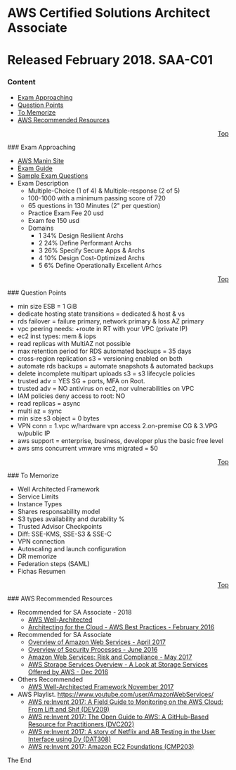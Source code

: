 <a id="top" />

# AWS Certified Solutions Architect Associate
# Released February 2018. SAA-C01 

### Content
* [Exam Approaching](#exam-approaching)
* [Question Points](#question-points)
* [To Memorize](#to-memorize)
* [AWS Recommended Resources](#aws-recommended-resources)

<p align="right"><a href="#top">Top</a></p>
### Exam Approaching

* [AWS Manin Site](https://aws.amazon.com/certification/certified-solutions-architect-associate/)
* [Exam Guide](https://d1.awsstatic.com/training-and-certification/docs-sa-assoc/AWS_Certified_Solutions_Architect_Associate_Feb_2018_%20Exam_Guide_v1.5.2.pdf)
* [Sample Exam Questions](https://d1.awsstatic.com/training-and-certification/docs-sa-assoc/AWS_Certified_Solutions%20Architect_Associate_Feb_2018_Sample%20Questions_v1.0.pdf)
* Exam Description
  - Multiple-Choice (1 of 4) & Multiple-response (2 of 5)
  - 100-1000 with a minimum passing score of 720
  - 65 questions in 130 Minutes (2" per question)
  - Practice Exam Fee 20 usd
  - Exam fee 150 usd
  - Domains
    * 1 34% Design Resilient Archs
    * 2 24% Define Performant Archs
    * 3 26% Specify Secure Apps & Archs
    * 4 10% Design Cost-Optimized Archs
    * 5  6% Define Operationally Excellent Arhcs


<p align="right"><a href="#top">Top</a></p>
### Question Points

* min size ESB = 1 GiB
* dedicate hosting state transitions = dedicated & host & vs
* rds failover = failure primary, network primary & loss AZ primary
* vpc peering needs: +route in RT with your VPC (private IP)
* ec2 inst types: mem & iops
* read replicas with MultiAZ not possible
* max retention period for RDS automated backups = 35 days
* cross-region replication s3 = versioning enabled on both 
* automate rds backups = automate snapshots & automated backups
* delete incomplete multipart uploads s3 = s3 lifecycle policies
* trusted adv = YES SG + ports, MFA on Root. 
* trusted adv = NO antivirus on ec2, nor vulnerabilities on VPC
* IAM policies deny access to root: NO
* read replicas = async
* multi az = sync
* min size s3 object = 0 bytes
* VPN conn = 1.vpc w/hardware vpn access 2.on-premise CG & 3.VPG w/public IP
* aws support = enterprise, business, developer plus the basic free level
* aws sms concurrent vmware vms migrated = 50


<p align="right"><a href="#top">Top</a></p>
### To Memorize

* Well Architected Framework
* Service Limits
* Instance Types
* Shares responsability model
* S3 types availability and durability %
* Trusted Advisor Checkpoints
* Diff: SSE-KMS, SSE-S3 & SSE-C
* VPN connection
* Autoscaling and launch configuration
* DR memorize
* Federation steps (SAML)
* Fichas Resumen


<p align="right"><a href="#top">Top</a></p>
### AWS Recommended Resources

- Recommended for SA Associate - 2018 
  * [AWS Well-Architected](https://aws.amazon.com/architecture/well-architected/)
  * [Architecting for the Cloud - AWS Best Practices - February 2016](https://d0.awsstatic.com/whitepapers/AWS_Cloud_Best_Practices.pdf)
- Recommended for SA Associate
  * [Overview of Amazon Web Services - April 2017](https://d1.awsstatic.com/whitepapers/aws-overview.pdf)
  * [Overview of Security Processes - June 2016](http://d0.awsstatic.com/whitepapers/Security/AWS%20Security%20Whitepaper.pdf)
  * [Amazon Web Services: Risk and Compliance - May 2017](https://d1.awsstatic.com/whitepapers/compliance/AWS_Risk_and_Compliance_Whitepaper.pdf)
  * [AWS Storage Services Overview - A Look at Storage Services Offered by AWS - Dec 2016](https://d1.awsstatic.com/whitepapers/Storage/AWS%20Storage%20Services%20Whitepaper-v9.pdf)
- Others Recommended
  * [AWS Well-Architected Framework November 2017](https://d1.awsstatic.com/whitepapers/architecture/AWS_Well-Architected_Framework.pdf) 
- AWS Playlist. https://www.youtube.com/user/AmazonWebServices/
  * [AWS re:Invent 2017: A Field Guide to Monitoring on the AWS Cloud: From Lift and Shif (DEV209)](https://www.youtube.com/watch?v=HjhqjG3YWFI&list=PLhrlKZpdzukf34vxrO18JKjMLT_5tGNJi)
  * [AWS re:Invent 2017: The Open Guide to AWS: A GitHub-Based Resource for Practitioners (DVC202)](https://www.youtube.com/watch?v=6LFE4IijMXw&list=PLhrlKZpdzukcXiSxwm8Q-A14n17gZj_kT)
  * [AWS re:Invent 2017: A story of Netflix and AB Testing in the User Interface using Dy (DAT308)](https://www.youtube.com/watch?v=k8PTetgYzLA&list=PLhrlKZpdzuketnzOgclLSIXCacM84ryFX)
  * [AWS re:Invent 2017: Amazon EC2 Foundations (CMP203)](https://www.youtube.com/watch?v=97Wi7V1wLYA&list=PLhrlKZpdzukeiPpqZ3C7r-6DDqr0pWTow)


The End
